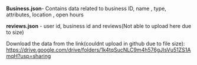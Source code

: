 **Business.json**- Contains data related to business ID, name , type, attributes, location , open hours

**reviews.json** - user id, business id and reviews(Not able to upload here due to size)

Download the data from the link(couldnt upload in github due to file size): https://drive.google.com/drive/folders/1k4tqSucNLC9m4h576gJIsVu51ZS1AmqH?usp=sharing 

